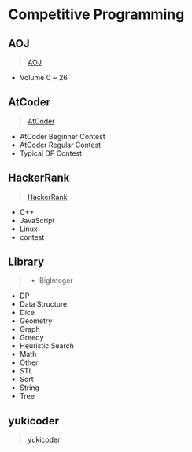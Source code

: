 # Competitive Programming
## AOJ
>[AOJ](http://judge.u-aizu.ac.jp/onlinejudge/ "AOJ")
- Volume 0 ~ 26

## AtCoder
>[AtCoder](http://atcoder.jp/ "AtCoder")
- AtCoder Beginner Contest
- AtCoder Regular Contest
- Typical DP Contest

## HackerRank
>[HackerRank](https://www.hackerrank.com/domains "HackerRank")
- C++
- JavaScript
- Linux
- contest

## Library
>- BigInteger
- DP
- Data Structure
- Dice
- Geometry
- Graph
- Greedy
- Heuristic Search
- Math
- Other
- STL
- Sort
- String
- Tree

## yukicoder
>[yukicoder](http://yukicoder.me/ "yukicoder")
